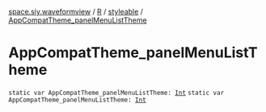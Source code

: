 [space.siy.waveformview](../../index.md) / [R](../index.md) / [styleable](index.md) / [AppCompatTheme_panelMenuListTheme](./-app-compat-theme_panel-menu-list-theme.md)

# AppCompatTheme_panelMenuListTheme

`static var AppCompatTheme_panelMenuListTheme: `[`Int`](https://kotlinlang.org/api/latest/jvm/stdlib/kotlin/-int/index.html)
`static var AppCompatTheme_panelMenuListTheme: `[`Int`](https://kotlinlang.org/api/latest/jvm/stdlib/kotlin/-int/index.html)